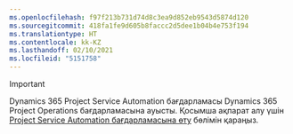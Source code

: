 ```yaml
---
ms.openlocfilehash: f97f213b731d74d8c3ea9d852eb9543d5874d120
ms.sourcegitcommit: 418fa1fe9d605b8faccc2d5dee1b04b4e753f194
ms.translationtype: HT
ms.contentlocale: kk-KZ
ms.lasthandoff: 02/10/2021
ms.locfileid: "5151758"
---
```

> [!IMPORTANT]
> Dynamics 365 Project Service Automation бағдарламасы Dynamics 365 Project Operations бағдарламасына ауысты. Қосымша ақпарат алу үшін [Project Service Automation бағдарламасына өту](https://dynamics.microsoft.com/en-us/project-service-automation/overview/) бөлімін қараңыз.
